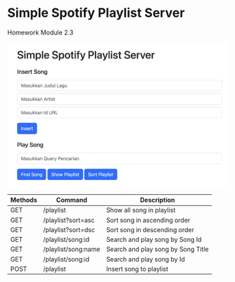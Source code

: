 # Simple Spotify Playlist Server
Homework Module 2.3

<img src="https://github.com/migellamp/simple-spotify-playlist-server/blob/main/src/ss.png" width="540">

| Methods |Command |Description |
| --- | --- | --- |
| GET | /playlist | Show all song in playlist |
| GET | /playlist?sort=asc | Sort song in ascending order |
| GET | /playlist?sort=dsc | Sort song in descending order |
| GET | /playlist/song:id | Search and play song by Song Id |
| GET | /playlist/song:name | Search and play song by Song Title |
| GET | /playlist/song:id | Search and play song by Id |
| POST | /playlist | Insert song to playlist |
